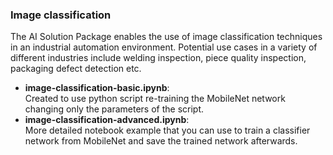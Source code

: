 <!--- Copyright 2021 Siemens AG -->
<!--- SPDX-License-Identifier: MIT -->

### Image classification

The AI Solution Package enables the use of image classification techniques in an industrial automation environment. Potential use cases in a variety of different industries include welding inspection, piece quality inspection, packaging defect detection etc.

- **image-classification-basic.ipynb**:  
Created to use python script re-training the MobileNet network changing only the parameters of the script.
- **image-classification-advanced.ipynb**:  
More detailed notebook example that you can use to train a classifier network from MobileNet and save the trained network afterwards.